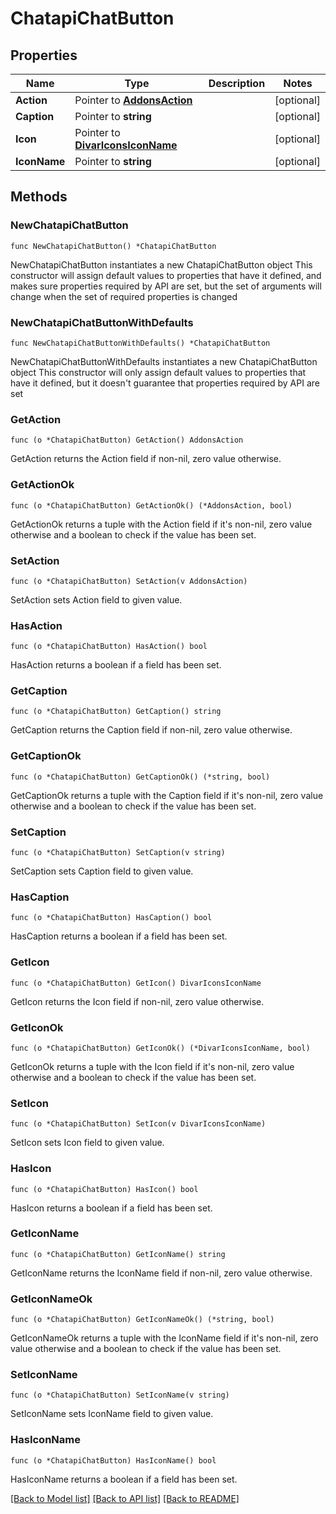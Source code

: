 # ChatapiChatButton

## Properties

Name | Type | Description | Notes
------------ | ------------- | ------------- | -------------
**Action** | Pointer to [**AddonsAction**](AddonsAction.md) |  | [optional] 
**Caption** | Pointer to **string** |  | [optional] 
**Icon** | Pointer to [**DivarIconsIconName**](DivarIconsIconName.md) |  | [optional] 
**IconName** | Pointer to **string** |  | [optional] 

## Methods

### NewChatapiChatButton

`func NewChatapiChatButton() *ChatapiChatButton`

NewChatapiChatButton instantiates a new ChatapiChatButton object
This constructor will assign default values to properties that have it defined,
and makes sure properties required by API are set, but the set of arguments
will change when the set of required properties is changed

### NewChatapiChatButtonWithDefaults

`func NewChatapiChatButtonWithDefaults() *ChatapiChatButton`

NewChatapiChatButtonWithDefaults instantiates a new ChatapiChatButton object
This constructor will only assign default values to properties that have it defined,
but it doesn't guarantee that properties required by API are set

### GetAction

`func (o *ChatapiChatButton) GetAction() AddonsAction`

GetAction returns the Action field if non-nil, zero value otherwise.

### GetActionOk

`func (o *ChatapiChatButton) GetActionOk() (*AddonsAction, bool)`

GetActionOk returns a tuple with the Action field if it's non-nil, zero value otherwise
and a boolean to check if the value has been set.

### SetAction

`func (o *ChatapiChatButton) SetAction(v AddonsAction)`

SetAction sets Action field to given value.

### HasAction

`func (o *ChatapiChatButton) HasAction() bool`

HasAction returns a boolean if a field has been set.

### GetCaption

`func (o *ChatapiChatButton) GetCaption() string`

GetCaption returns the Caption field if non-nil, zero value otherwise.

### GetCaptionOk

`func (o *ChatapiChatButton) GetCaptionOk() (*string, bool)`

GetCaptionOk returns a tuple with the Caption field if it's non-nil, zero value otherwise
and a boolean to check if the value has been set.

### SetCaption

`func (o *ChatapiChatButton) SetCaption(v string)`

SetCaption sets Caption field to given value.

### HasCaption

`func (o *ChatapiChatButton) HasCaption() bool`

HasCaption returns a boolean if a field has been set.

### GetIcon

`func (o *ChatapiChatButton) GetIcon() DivarIconsIconName`

GetIcon returns the Icon field if non-nil, zero value otherwise.

### GetIconOk

`func (o *ChatapiChatButton) GetIconOk() (*DivarIconsIconName, bool)`

GetIconOk returns a tuple with the Icon field if it's non-nil, zero value otherwise
and a boolean to check if the value has been set.

### SetIcon

`func (o *ChatapiChatButton) SetIcon(v DivarIconsIconName)`

SetIcon sets Icon field to given value.

### HasIcon

`func (o *ChatapiChatButton) HasIcon() bool`

HasIcon returns a boolean if a field has been set.

### GetIconName

`func (o *ChatapiChatButton) GetIconName() string`

GetIconName returns the IconName field if non-nil, zero value otherwise.

### GetIconNameOk

`func (o *ChatapiChatButton) GetIconNameOk() (*string, bool)`

GetIconNameOk returns a tuple with the IconName field if it's non-nil, zero value otherwise
and a boolean to check if the value has been set.

### SetIconName

`func (o *ChatapiChatButton) SetIconName(v string)`

SetIconName sets IconName field to given value.

### HasIconName

`func (o *ChatapiChatButton) HasIconName() bool`

HasIconName returns a boolean if a field has been set.


[[Back to Model list]](../README.md#documentation-for-models) [[Back to API list]](../README.md#documentation-for-api-endpoints) [[Back to README]](../README.md)


